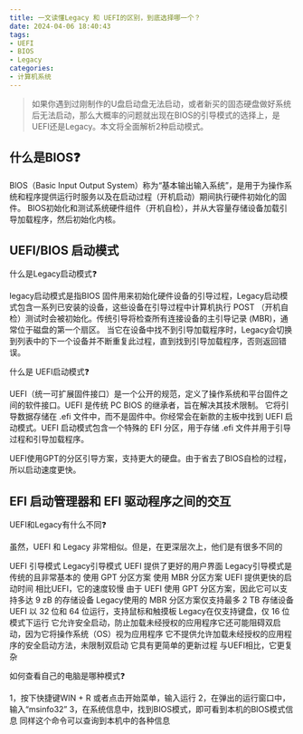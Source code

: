 ```yaml
---
title: 一文读懂Legacy 和 UEFI的区别，到底选择哪一个？
date: 2024-04-06 18:40:43
tags: 
- UEFI
- BIOS
- Legacy
categories: 
- 计算机系统
---
```


> 如果你遇到过刚制作的U盘启动盘无法启动，或者新买的固态硬盘做好系统后无法启动，那么大概率的问题就出现在BIOS的引导模式的选择上，是UEFI还是Legacy。本文将全面解析2种启动模式。

<!-- more -->

什么是BIOS:question:
---

BlOS（Basic Input Output System）称为“基本输出输入系统”，是用于为操作系统和程序提供运行时服务以及在启动过程（开机启动）期间执行硬件初始化的固件。
BIOS初始化和测试系统硬件组件（开机自检），并从大容量存储设备加载引导加载程序，然后初始化内核。

UEFI/BIOS 启动模式
---

什么是Legacy启动模式:question:

legacy启动模式是指BIOS 固件用来初始化硬件设备的引导过程，Legacy启动模式包含一系列已安装的设备，这些设备在引导过程中计算机执行 POST （开机自检）测试时会被初始化。传统引导将检查所有连接设备的主引导记录 (MBR)，通常位于磁盘的第一个扇区。
当它在设备中找不到引导加载程序时，Legacy会切换到列表中的下一个设备并不断重复此过程，直到找到引导加载程序，否则返回错误。

什么是 UEFI启动模式:question:

UEFI（统一可扩展固件接口）是一个公开的规范，定义了操作系统和平台固件之间的软件接口。UEFI 是传统 PC BIOS 的继承者，旨在解决其技术限制。
它将引导数据存储在 .efi 文件中，而不是固件中。你经常会在新款的主板中找到 UEFI 启动模式。UEFI 启动模式包含一个特殊的 EFI 分区，用于存储 .efi 文件并用于引导过程和引导加载程序。

UEFI使用GPT的分区引导方案，支持更大的硬盘。由于省去了BIOS自检的过程，所以启动速度更快。

EFI 启动管理器和 EFI 驱动程序之间的交互
---

UEFI和Legacy有什么不同:question:

虽然，UEFI 和 Legacy 非常相似。但是，在更深层次上，他们是有很多不同的

UEFI 引导模式 Legacy引导模式
UEFI 提供了更好的用户界面 Legacy引导模式是传统的且非常基本的
使用 GPT 分区方案 使用 MBR 分区方案
UEFI 提供更快的启动时间 相比UEFI，它的速度较慢
由于 UEFI 使用 GPT 分区方案，因此它可以支持多达 9 zB 的存储设备 Legacy使用的 MBR 分区方案仅支持最多 2 TB 存储设备
UEFI 以 32 位和 64 位运行，支持鼠标和触摸板 Legacy在仅支持键盘，仅 16 位模式下运行
它允许安全启动，防止加载未经授权的应用程序它还可能阻碍双启动，因为它将操作系统（OS）视为应用程序 它不提供允许加载未经授权的应用程序的安全启动方法，未限制双启动
它具有更简单的更新过程 与UEFI相比，它更复杂

如何查看自己的电脑是哪种模式:question:

1，按下快捷键WIN + R 或者点击开始菜单，输入运行
2，在弹出的运行窗口中，输入“msinfo32”
3，在系统信息中，找到BIOS模式，即可看到本机的BIOS模式信息
同样这个命令可以查询到本机中的各种信息
